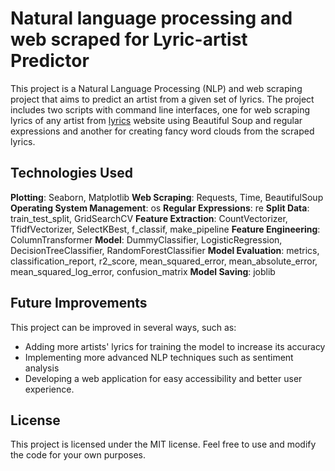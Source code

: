 # Natural language processing and web scraped for Lyric-artist Predictor

This project is a Natural Language Processing (NLP) and web scraping project that aims to predict an artist from a given set of lyrics. The project includes two scripts with command line interfaces, one for web scraping lyrics of any artist from [lyrics](https://www.lyrics.com/) website using Beautiful Soup and regular expressions and another for creating fancy word clouds from the scraped lyrics.

## Technologies Used
**Plotting**: Seaborn, Matplotlib
**Web Scraping**: Requests, Time, BeautifulSoup
**Operating System Management**: os
**Regular Expressions**: re
**Split Data**: train_test_split, GridSearchCV
**Feature Extraction**: CountVectorizer, TfidfVectorizer, SelectKBest, f_classif, make_pipeline
**Feature Engineering**: ColumnTransformer
**Model**: DummyClassifier, LogisticRegression, DecisionTreeClassifier, RandomForestClassifier
**Model Evaluation**: metrics, classification_report, r2_score, mean_squared_error, mean_absolute_error, mean_squared_log_error, confusion_matrix
**Model Saving**: joblib

## Future Improvements
This project can be improved in several ways, such as:

* Adding more artists' lyrics for training the model to increase its accuracy
* Implementing more advanced NLP techniques such as sentiment analysis
* Developing a web application for easy accessibility and better user experience.
## License
This project is licensed under the MIT license. Feel free to use and modify the code for your own purposes.
